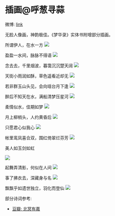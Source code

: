 # 插画@呼葱寻蒜

微博: [link](https://weibo.com/5507569981?refer_flag=1001030103_)

无脸人像画，神韵极佳。《梦华录》实体书附增部分插画。


所谓伊人，在水一方
![](/image/erchuang/piant/hu/22-min.jpg)


盈盈一水间，脉脉不得语
![](/image/erchuang/piant/hu/18-min.jpg)

念去去，千里烟波，暮霭沉沉楚天阔
![](/image/erchuang/piant/hu/2-min.jpg)


天街小雨润如酥，草色遥看近却无
![](/image/erchuang/piant/hu/12-min.jpg)

若非群玉山头见，会向瑶台月下逢
![](/image/erchuang/piant/hu/3-min.jpg)

醉后不知天在水，满船清梦压星河
![](/image/erchuang/piant/hu/15-min.jpg)

柔情似水，佳期如梦
![](/image/erchuang/piant/hu/11-min.jpg)

月上柳梢头，人约黄昏后
![](/image/erchuang/piant/hu/14-min.jpg)

只愿君心似我心
![](/image/erchuang/piant/hu/13-min.jpg)


帐里鸾凤喜合双，围红倚翠烂芬芳
![](/image/erchuang/piant/hu/17-min.jpg)

美人如玉剑如虹

![](/image/erchuang/piant/hu/9-min.jpg)

起舞弄清影，何似在人间
![](/image/erchuang/piant/hu/8-min.jpg)


事了拂衣去，深藏身与名
![](/image/erchuang/piant/hu/10-min.jpg)



飘飘乎如遗世独立，羽化而登仙
![](/image/erchuang/piant/hu/5-min.jpg)












部分诗词参考:

* [豆瓣: 北冥有嘉](https://www.douban.com/group/topic/268797333/?_i=66339746dc20eae,6340043pfn22hp)
